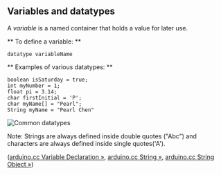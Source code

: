 ## Variables and datatypes

A _variable_ is a named container that holds a value for later use.

** To define a variable: **

```
datatype variableName
```

** Examples of various datatypes: **

```
boolean isSaturday = true;
int myNumber = 1;
float pi = 3.14;
char firstInitial = 'P';
char myName[] = "Pearl";
String myName = "Pearl Chen"
```

![Common datatypes](images/common_datatypes.png)

Note: Strings are always defined inside double quotes ("Abc") and characters are always defined inside single quotes('A').

([arduino.cc Variable Declaration »](http://arduino.cc/en/Reference/VariableDeclaration),
 [arduino.cc String »](http://arduino.cc/en/Reference/String),
 [arduino.cc String Object »](http://arduino.cc/en/Reference/StringObject))